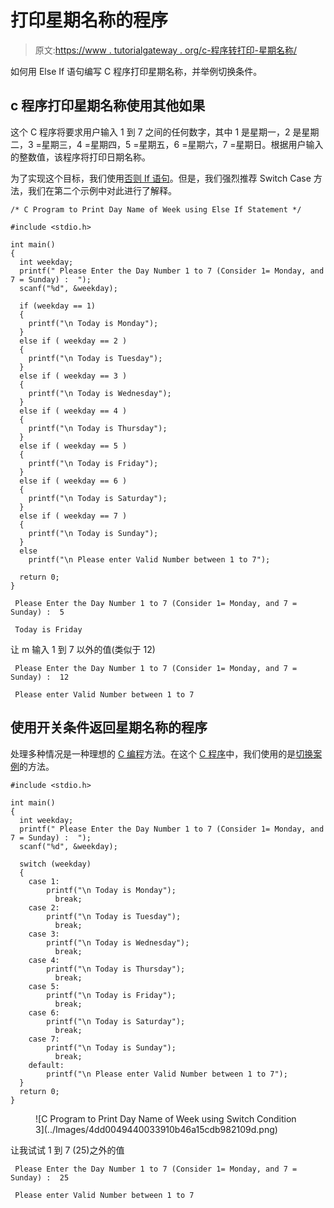 # 打印星期名称的程序

> 原文:[https://www . tutorialgateway . org/c-程序转打印-星期名称/](https://www.tutorialgateway.org/c-program-to-print-day-name-of-week/)

如何用 Else If 语句编写 C 程序打印星期名称，并举例切换条件。

## c 程序打印星期名称使用其他如果

这个 C 程序将要求用户输入 1 到 7 之间的任何数字，其中 1 是星期一，2 是星期二，3 =星期三，4 =星期四，5 =星期五，6 =星期六，7 =星期日。根据用户输入的整数值，该程序将打印日期名称。

为了实现这个目标，我们使用[否则 If 语句](https://www.tutorialgateway.org/else-if-statement-in-c/)。但是，我们强烈推荐 Switch Case 方法，我们在第二个示例中对此进行了解释。

```
/* C Program to Print Day Name of Week using Else If Statement */

#include <stdio.h>

int main()
{
  int weekday;
  printf(" Please Enter the Day Number 1 to 7 (Consider 1= Monday, and 7 = Sunday) :  ");
  scanf("%d", &weekday);

  if (weekday == 1)
  {
  	printf("\n Today is Monday");  	
  }
  else if ( weekday == 2 )
  {
  	printf("\n Today is Tuesday");  	
  }  
  else if ( weekday == 3 )
  {
  	printf("\n Today is Wednesday");  	
  } 
  else if ( weekday == 4 )
  {
  	printf("\n Today is Thursday");  	
  } 
  else if ( weekday == 5 )
  {
  	printf("\n Today is Friday");  	
  } 
  else if ( weekday == 6 )
  {
  	printf("\n Today is Saturday");  	
  }   
  else if ( weekday == 7 )
  {
  	printf("\n Today is Sunday");  	
  } 
  else
    printf("\n Please enter Valid Number between 1 to 7");

  return 0;
}
```

```
 Please Enter the Day Number 1 to 7 (Consider 1= Monday, and 7 = Sunday) :  5

 Today is Friday
```

让 m 输入 1 到 7 以外的值(类似于 12)

```
 Please Enter the Day Number 1 to 7 (Consider 1= Monday, and 7 = Sunday) :  12

 Please enter Valid Number between 1 to 7
```

## 使用开关条件返回星期名称的程序

处理多种情况是一种理想的 [C 编程](https://www.tutorialgateway.org/c-programming/)方法。在这个 [C 程序](https://www.tutorialgateway.org/c-programming-examples/)中，我们使用的是[切换案例](https://www.tutorialgateway.org/switch-case-in-c/)的方法。

```
#include <stdio.h>

int main()
{
  int weekday;
  printf(" Please Enter the Day Number 1 to 7 (Consider 1= Monday, and 7 = Sunday) :  ");
  scanf("%d", &weekday);

  switch (weekday)
  {
  	case 1:
  		printf("\n Today is Monday");
		  break;
  	case 2:
  		printf("\n Today is Tuesday");
		  break;
  	case 3:
  		printf("\n Today is Wednesday"); 
		  break;
  	case 4:
  		printf("\n Today is Thursday"); 
		  break;
  	case 5:
  		printf("\n Today is Friday"); 
		  break;
  	case 6:
  		printf("\n Today is Saturday");
		  break;
  	case 7:
  		printf("\n Today is Sunday");
		  break;
	default:
		printf("\n Please enter Valid Number between 1 to 7");
  }
  return 0;
}
```

<figure class="wp-block-image">![C Program to Print Day Name of Week using Switch Condition 3](../Images/4dd0049440033910b46a15cdb982109d.png)</figure>

让我试试 1 到 7 (25)之外的值

```
 Please Enter the Day Number 1 to 7 (Consider 1= Monday, and 7 = Sunday) :  25

 Please enter Valid Number between 1 to 7
```